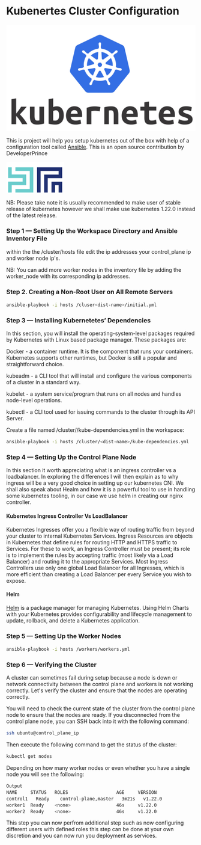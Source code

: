 # Kubenertes Cluster Configuration

![Kubernetes](kubernetes-logo.jpg)

This is project will help you setup kubernetes out of the box with help of a configuration tool called [Ansible](https://docs.ansible.com/ansible/latest/installation_guide/intro_installation.html). This is an open source contribution by DeveloperPrince

![DeveloperPrince](logo.png)

NB: Please take note it is usually recommended to make user of stable release of kubernetes however we shall make use kubernetes 1.22.0 instead of the latest release.

### Step 1 — Setting Up the Workspace Directory and Ansible Inventory File

within the the /cluster/hosts file edit the ip addresses your control_plane ip and worker node ip's.

NB: You can add more worker nodes in the inventory file by adding the worker_node with its corresponding ip addresses.

### Step 2. Creating a Non-Root User on All Remote Servers

```bash
ansible-playbook -i hosts /cluser<dist-name>/initial.yml
```

### Step 3 — Installing Kubernetetes’ Dependencies

In this section, you will install the operating-system-level packages required by Kubernetes with Linux based package manager. These packages are:

Docker - a container runtime. It is the component that runs your containers. Kubernetes supports other runtimes, but Docker is still a popular and straightforward choice.

kubeadm - a CLI tool that will install and configure the various components of a cluster in a standard way.

kubelet - a system service/program that runs on all nodes and handles node-level operations.

kubectl - a CLI tool used for issuing commands to the cluster through its API Server.

Create a file named /cluster/<dist-name>/kube-dependencies.yml in the workspace:

```bash
ansible-playbook -i hosts /cluster/<dist-name>/kube-dependencies.yml
```

### Step 4 — Setting Up the Control Plane Node

In this section it worth appreciating what is an ingress controller vs a loadbalancer. In exploring the differences I will then explain as to why ingress will be a very good choice in setting up our kubernetes CNI. We shall also speak about Healm and how it is a powerful tool to use in handling some kubernetes tooling, in our case we use helm in creating our nginx controller.

#### Kubernetes Ingress Controller Vs LoadBalancer

Kubernetes Ingresses offer you a flexible way of routing traffic from beyond your cluster to internal Kubernetes Services. Ingress Resources are objects in Kubernetes that define rules for routing HTTP and HTTPS traffic to Services. For these to work, an Ingress Controller must be present; its role is to implement the rules by accepting traffic (most likely via a Load Balancer) and routing it to the appropriate Services. Most Ingress Controllers use only one global Load Balancer for all Ingresses, which is more efficient than creating a Load Balancer per every Service you wish to expose.


#### Helm

[Helm](https://helm.sh/docs/intro/install/) is a package manager for managing Kubernetes. Using Helm Charts with your Kubernetes provides configurability and lifecycle management to update, rollback, and delete a Kubernetes application.

### Step 5 — Setting Up the Worker Nodes

```bash
ansible-playbook -i hosts /workers/workers.yml
```

### Step 6 — Verifying the Cluster

A cluster can sometimes fail during setup because a node is down or network connectivity between the control plane and workers is not working correctly. Let's verify the cluster and ensure that the nodes are operating correctly.

You will need to check the current state of the cluster from the control plane node to ensure that the nodes are ready. If you disconnected from the control plane node, you can SSH back into it with the following command:

```bash
ssh ubuntu@control_plane_ip
```

Then execute the following command to get the status of the cluster:

```bash
kubectl get nodes
```

Depending on how many worker nodes or even whether you have a single node you will see the following:

```bash
Output
NAME     STATUS   ROLES                  AGE     VERSION
control1   Ready    control-plane,master   3m21s   v1.22.0
worker1  Ready    <none>                 46s     v1.22.0
worker2  Ready    <none>                 46s     v1.22.0
```

This step you can now perfrom additional step such as now configuring different users with defined roles this step can be done at your own discretion and you can now run you deployment as services.



